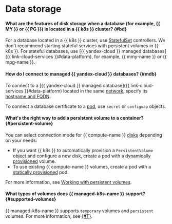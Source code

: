 # Data storage

#### What are the features of disk storage when a database (for example, {{ MY }} or {{ PG }}) is located in a {{ k8s }} cluster? {#bd}

For a database located in a {{ k8s }} cluster, use [StatefulSet](https://kubernetes.io/docs/concepts/workloads/controllers/statefulset/) controllers. We don't recommend starting stateful services with persistent volumes in {{ k8s }}. For stateful databases, use [{{ yandex-cloud }} managed databases]({{ link-cloud-services }}#data-platform), for example, {{ mmy-name }} or {{ mpg-name }}.

#### How do I connect to managed {{ yandex-cloud }} databases? {#mdb}

To connect to a [{{ yandex-cloud }} managed database]({{ link-cloud-services }}#data-platform) located in the same [network](../../vpc/concepts/network.md#network), specify its [hostname and FQDN](../../compute/concepts/network.md#hostname).

To connect a database certificate to a [pod](../../managed-kubernetes/concepts/index.md#pod), use `secret` or `configmap` objects.

#### What's the right way to add a persistent volume to a container? {#persistent-volume}

You can select connection mode for {{ compute-name }} [disks](../../compute/concepts/disk.md) depending on your needs:
* If you want {{ k8s }} to automatically provision a `PersistentVolume` object and configure a new disk, create a pod with a [dynamically provisioned](../../managed-kubernetes/operations/volumes/dynamic-create-pv.md) volume.
* To use existing {{ compute-name }} volumes, create a pod with a [statically provisioned](../../managed-kubernetes/operations/volumes/static-create-pv.md) pod.

For more information, see [Working with persistent volumes](../../managed-kubernetes/concepts/volume.md#persistent-volume).

#### What types of volumes does {{ managed-k8s-name }} support? {#supported-volumes}

{{ managed-k8s-name }} supports `temporary` volumes and `persistent` volumes. For more information, see [{#T}](../../managed-kubernetes/concepts/volume.md).